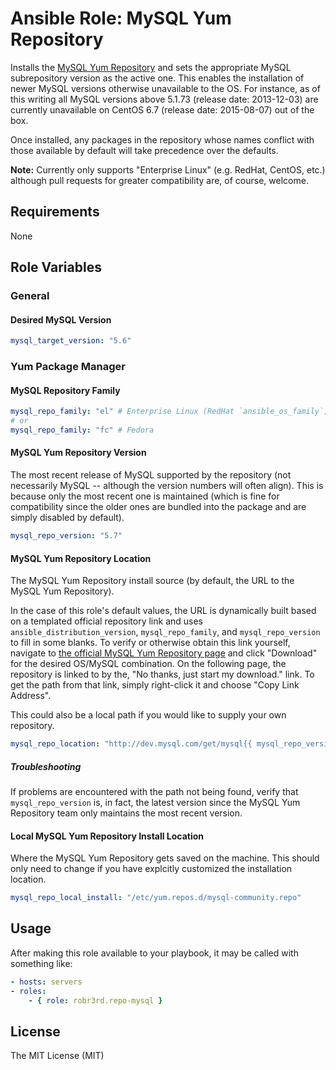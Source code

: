 # Ansible Role: MySQL Yum Repository
Installs the [MySQL Yum Repository](https://dev.mysql.com/downloads/repo/yum/) and sets the appropriate MySQL subrepository version as the active one. This enables the installation of newer MySQL versions otherwise unavailable to the OS. For instance, as of this writing all MySQL versions above 5.1.73 (release date: 2013-12-03) are currently unavailable on CentOS 6.7 (release date: 2015-08-07) out of the box.

Once installed, any packages in the repository whose names conflict with those available by default will take precedence over the defaults.

**Note:** Currently only supports "Enterprise Linux" (e.g. RedHat, CentOS, etc.) although pull requests for greater compatibility are, of course, welcome.

## Requirements
None

## Role Variables
### General
#### Desired MySQL Version
```yaml
mysql_target_version: "5.6"
```

### Yum Package Manager
#### MySQL Repository Family
```yaml
mysql_repo_family: "el" # Enterprise Linux (RedHat `ansible_os_family`)
# or
mysql_repo_family: "fc" # Fedora
```

#### MySQL Yum Repository Version
The most recent release of MySQL supported by the repository (not necessarily MySQL -- although the version numbers will often align). This is because only the most recent one is maintained (which is fine for compatibility since the older ones are bundled into the package and are simply disabled by default).

```yaml
mysql_repo_version: "5.7"
```

#### MySQL Yum Repository Location
The MySQL Yum Repository install source (by default, the URL to the MySQL Yum Repository).

In the case of this role's default values, the URL is dynamically built based on a templated official repository link and uses `ansible_distribution_version`, `mysql_repo_family`, and `mysql_repo_version` to fill in some blanks. To verify or otherwise obtain this link yourself, navigate to [the official MySQL Yum Repository page](http://dev.mysql.com/downloads/repo/yum/) and click "Download" for the desired OS/MySQL combination. On the following page, the repository is linked to by the, "No thanks, just start my download." link. To get the path from that link, simply right-click it and choose "Copy Link Address".

This could also be a local path if you would like to supply your own repository.

```yaml
mysql_repo_location: "http://dev.mysql.com/get/mysql{{ mysql_repo_version | replace(".", "") }}-community-release-{{ mysql_repo_family }}{{ ansible_distribution_version | replace(".", "-") }}.noarch.rpm"
```

##### Troubleshooting
If problems are encountered with the path not being found, verify that `mysql_repo_version` is, in fact, the latest version since the MySQL Yum Repository team only maintains the most recent version.

#### Local MySQL Yum Repository Install Location
Where the MySQL Yum Repository gets saved on the machine. This should only need to change if you have explcitly customized the installation location.

```yaml
mysql_repo_local_install: "/etc/yum.repos.d/mysql-community.repo"
```

## Usage
After making this role available to your playbook, it may be called with something like:

```yaml
- hosts: servers
- roles:
	- { role: robr3rd.repo-mysql }
```

## License
The MIT License (MIT)
